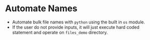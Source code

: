 # Automate Names

- Automate bulk file names with `python` using the built in `os` module.
- If the user do not provide inputs, it will just execute hard coded statement and operate on `files_demo` directory.
